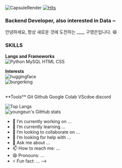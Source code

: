 ![CapsuleRender](https://capsule-render.vercel.app/api?type=waving&height=300&color=gradient&text=Hi,%20I'm%20Youngeun&textBg=false&fontSize=60)
[![Hits](https://hits.seeyoufarm.com/api/count/incr/badge.svg?url=https%3A%2F%2Fgithub.com%2Fyoungeunkoo%2Fhit-counter&count_bg=%237BB1EE&title_bg=%23656363&icon=&icon_color=%237CB8E4&title=%EB%B0%A9%EB%AC%B8%EC%9E%90%EC%88%98&edge_flat=false)](https://hits.seeyoufarm.com)

### Backend Developer, also interested in Data ~
안녕하세요, 항상 새로운 것에 도전하는 ____ 구영은입니다. 😄

### SKILLS
**Langs and Frameworks** <br>
![Python](https://img.shields.io/badge/Python-3776AB?style=for-the-badge&logo=python&logoColor=black)
MySQL
HTML
CSS



**Interests** <br>
![huggingface](https://img.shields.io/badge/huggingface-FFD21E?style=for-the-badge&logo=huggingface&logoColor=black)  <br>
![burgerking](https://img.shields.io/badge/burgerking-D62300?style=for-the-badge&logo=burgerking&logoColor=black)




<br>
**Tools** 
Git
Github
Google Colab
VScdoe
discord





<br>

![Top Langs](https://github-readme-stats.vercel.app/api/top-langs/?username=youngeunkoo&layout=compact) <br>
![youngeun's GitHub stats](https://github-readme-stats.vercel.app/api?username=youngeunkoo&show_icons=true&theme=gruvbox)



- 🔭 I’m currently working on ...
- 🌱 I’m currently learning ...
- 👯 I’m looking to collaborate on ...
- 🤔 I’m looking for help with ...
- 💬 Ask me about ...
- 📫 How to reach me: ...
- 😄 Pronouns: ...
- ⚡ Fun fact: ...
-->
